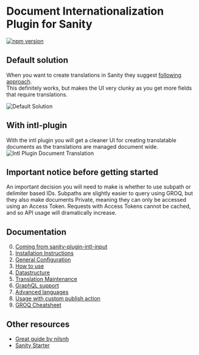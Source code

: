 # Document Internationalization Plugin for Sanity
[![npm version](https://img.shields.io/npm/v/sanity-plugin-intl-input.svg?style=flat)](https://www.npmjs.com/package/sanity-plugin-intl-input)

## Default solution
When you want to create translations in Sanity they suggest [following approach](https://www.sanity.io/docs/localization).  
This definitely works, but makes the UI very clunky as you get more fields that require translations.  

![Default Solution](https://raw.githubusercontent.com/sanity-io/document-internationalization/main/docs/img/default-solution.gif)  

## With intl-plugin
With the intl plugin you will get a cleaner UI for creating translatable documents as the translations are managed document wide.  
![Intl Plugin Document Translation](https://raw.githubusercontent.com/sanity-io/document-internationalization/main/docs/img/intl-plugin-document.gif)

## Important notice before getting started
An important decision you will need to make is whether to use subpath or delimiter based IDs. Subpaths are slightly easier to query using GROQ, but they also make documents Private, meaning they can only be accessed using an Access Token. Requests with Access Tokens cannot be cached, and so API usage will dramatically increase.

## Documentation
0. [Coming from sanity-plugin-intl-input](docs/coming-from-sanity-plugin-intl-input.md)
1. [Installation Instructions](docs/installation.md)
2. [General Configuration](docs/general-configuration.md)
3. [How to use](docs/usage-intl-doc.md)
4. [Datastructure](docs/datastructure-intl-doc.md)
5. [Translation Maintenance](docs/translation-maintenance.md)
6. [GraphQL support](docs/graphql-intl-doc.md)
7. [Advanced languages](docs/advanced-languages.md)
8. [Usage with custom publish action](docs/usage-with-custom-publish.md)
9. [GROQ Cheatsheet](/docs/groq-cheatsheet.md)
## Other resources
* [Great guide by nilsnh](https://nilsnh.no/2021/08/22/guide-localizing-sanity-cms-with-the-intl-input-plugin/)
* [Sanity Starter](https://www.sanity.io/create?template=sanity-io%2Fsanity-template-translation-examples)
